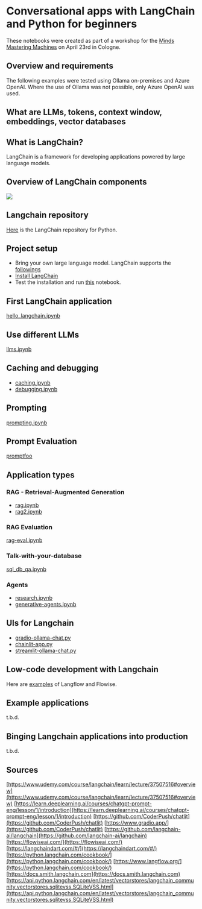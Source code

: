 # Conversational apps with LangChain and Python for beginners

These notebooks were created as part of a workshop for the [Minds Mastering Machines](https://www.m3-konferenz.de/lecture.php?id=21478&source=0) on April 23rd in Cologne.

## Overview and requirements

The following examples were tested using Ollama on-premises and Azure OpenAI. Where the use of Ollama was not possible, only Azure OpenAI was used.

## What are LLMs, tokens, context window, embeddings, vector databases

## What is LangChain?

LangChain is a framework for developing applications powered by large language models.

## Overview of LangChain components

![](https://python.langchain.com/svg/langchain_stack_dark.svg)

## Langchain repository

[Here](https://github.com/langchain-ai/langchain) is the LangChain repository for Python.

## Project setup

* Bring your own large language model. LangChain supports the [followings](https://python.langchain.com/docs/integrations/llms/)
* [Install LangChain](https://python.langchain.com/docs/get_started/installation/)
* Test the installation and run [this](notebooks/func-test.ipynb) notebook. 

## First LangChain application

[hello_langchain.ipynb](notebooks/hello_langchain.ipynb)

## Use different LLMs

[llms.ipynb](notebooks/llms.ipynb)

## Caching and debugging

* [caching.ipynb](notebooks/caching.ipynb)
* [debugging.ipynb](notebooks/debugging.ipynb)

## Prompting

[prompting.ipynb](notebooks/prompting.ipynb)

## Prompt Evaluation

[promptfoo](promptfoo/promptfooconfig.yaml)

## Application types

### RAG - Retrieval-Augmented Generation

* [rag.ipynb](notebooks/rag.ipynb)
* [rag2.ipynb](notebooks/rag2.ipynb)

### RAG Evaluation

[rag-eval.ipynb](notebooks/rag-eval.ipynb)

### Talk-with-your-database

[sql_db_qa.ipynb](notebooks/sql_db_qa.ipynb)

### Agents

* [research.ipynb](notebooks/research.ipynb)
* [generative-agents.ipynb](notebooks/generative-agents.ipynb)

## UIs for Langchain

* [gradio-ollama-chat.py](gradio-ollama-chat.py)
* [chainlit-app.py](chainlit-app.py)
* [streamlit-ollama-chat.py](streamlit-ollama-chat.py)

## Low-code development with Langchain

Here are [examples](https://github.com/rawar/conversational-apps-with-langchain/tree/main/flows) of Langflow and Flowise.

## Example applications

t.b.d.

## Binging Langchain applications into production

t.b.d.

## Sources

[https://www.udemy.com/course/langchain/learn/lecture/37507516#overview](https://www.udemy.com/course/langchain/learn/lecture/37507516#overview)
[https://learn.deeplearning.ai/courses/chatgpt-prompt-eng/lesson/1/introduction](https://learn.deeplearning.ai/courses/chatgpt-prompt-eng/lesson/1/introduction)
[https://github.com/CoderPush/chatlit](https://github.com/CoderPush/chatlit)
[https://www.gradio.app/](https://github.com/CoderPush/chatlit)
[https://github.com/langchain-ai/langchain](https://github.com/langchain-ai/langchain)
[https://flowiseai.com/](https://flowiseai.com/)
[https://langchaindart.com/#/](https://langchaindart.com/#/)
[https://python.langchain.com/cookbook/](https://python.langchain.com/cookbook/)
[https://www.langflow.org/](https://python.langchain.com/cookbook/)
[https://docs.smith.langchain.com](https://docs.smith.langchain.com)
[https://api.python.langchain.com/en/latest/vectorstores/langchain_community.vectorstores.sqlitevss.SQLiteVSS.html](https://api.python.langchain.com/en/latest/vectorstores/langchain_community.vectorstores.sqlitevss.SQLiteVSS.html)
